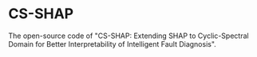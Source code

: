 # CS-SHAP
The open-source code of "CS-SHAP: Extending SHAP to Cyclic-Spectral Domain for Better Interpretability of Intelligent Fault Diagnosis".
